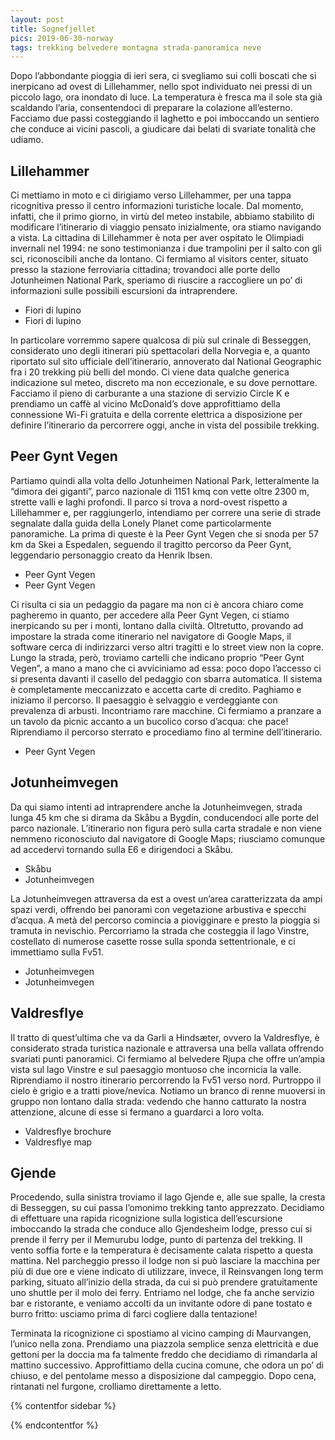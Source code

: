 ```yaml
---
layout: post
title: Sognefjellet
pics: 2019-06-30-norway
tags: trekking belvedere montagna strada-panoramica neve
---
```


Dopo l’abbondante pioggia di ieri sera, ci svegliamo sui colli boscati che si inerpicano ad ovest di Lillehammer, nello spot individuato nei pressi di un piccolo lago, ora inondato di luce. La temperatura è fresca ma il sole sta già scaldando l’aria, consentendoci di preparare la colazione all’esterno. Facciamo due passi costeggiando il laghetto e poi imboccando un sentiero che conduce ai vicini pascoli, a giudicare dai belati di svariate tonalità che udiamo.

## Lillehammer

Ci mettiamo in moto e ci dirigiamo verso Lillehammer, per una tappa ricognitiva presso il centro informazioni turistiche locale. Dal momento, infatti, che il primo giorno, in virtù del meteo instabile, abbiamo stabilito di modificare l’itinerario di viaggio pensato inizialmente, ora stiamo navigando a vista. La cittadina di Lillehammer è nota per aver ospitato le Olimpiadi invernali nel 1994: ne sono testimonianza i due trampolini per il salto con gli sci, riconoscibili anche da lontano. Ci fermiamo al visitors center, situato presso la stazione ferroviaria cittadina; trovandoci alle porte dello Jotunheimen National Park, speriamo di riuscire a raccogliere un po’ di informazioni sulle possibili escursioni da intraprendere.

* Fiori di lupino
* Fiori di lupino

In particolare vorremmo sapere qualcosa di più sul crinale di Besseggen, considerato uno degli itinerari più spettacolari della Norvegia e, a quanto riportato sul sito ufficiale dell’itinerario, annoverato dal National Geographic fra i 20 trekking più belli del mondo. Ci viene data qualche generica indicazione sul meteo, discreto ma non eccezionale, e su dove pernottare. Facciamo il pieno di carburante a una stazione di servizio Circle K e prendiamo un caffè al vicino McDonald’s dove approfittiamo della connessione Wi-Fi gratuita e della corrente elettrica a disposizione per definire l’itinerario da percorrere oggi, anche in vista del possibile trekking.

## Peer Gynt Vegen

Partiamo quindi alla volta dello Jotunheimen National Park, letteralmente la “dimora dei giganti”, parco nazionale di 1151 kmq con vette oltre 2300 m, strette valli e laghi profondi. Il parco si trova a nord-ovest rispetto a Lillehammer e, per raggiungerlo, intendiamo per correre una serie di strade segnalate dalla guida della Lonely Planet come particolarmente panoramiche. La prima di queste è la Peer Gynt Vegen che si snoda per 57 km da Skei a Espedalen, seguendo il tragitto percorso da Peer Gynt, leggendario personaggio creato da Henrik Ibsen.

* Peer Gynt Vegen
* Peer Gynt Vegen

Ci risulta ci sia un pedaggio da pagare ma non ci è ancora chiaro come pagheremo in quanto, per accedere alla Peer Gynt Vegen, ci stiamo inerpicando su per i monti, lontano dalla civiltà. Oltretutto, provando ad impostare la strada come itinerario nel navigatore di Google Maps, il software cerca di indirizzarci verso altri tragitti e lo street view non la copre. Lungo la strada, però, troviamo cartelli che indicano proprio “Peer Gynt Vegen”, a mano a mano che ci avviciniamo ad essa: poco dopo l’accesso ci si presenta davanti il casello del pedaggio con sbarra automatica. Il sistema è completamente meccanizzato e accetta carte di credito. Paghiamo e iniziamo il percorso. Il paesaggio è selvaggio e verdeggiante con prevalenza di arbusti. Incontriamo rare macchine. Ci fermiamo a pranzare a un tavolo da picnic accanto a un bucolico corso d’acqua: che pace! Riprendiamo il percorso sterrato e procediamo fino al termine dell’itinerario.

* Peer Gynt Vegen

## Jotunheimvegen

Da qui siamo intenti ad intraprendere anche la Jotunheimvegen, strada lunga 45 km che si dirama da Skåbu a Bygdin, conducendoci alle porte del parco nazionale. L’itinerario non figura però sulla carta stradale e non viene nemmeno riconosciuto dal navigatore di Google Maps; riusciamo comunque ad accedervi tornando sulla E6 e dirigendoci a Skåbu.

* Skåbu
* Jotunheimvegen

La Jotunheimvegen attraversa da est a ovest un’area caratterizzata da ampi spazi verdi, offrendo bei panorami con vegetazione arbustiva e specchi d’acqua. A metà del percorso comincia a piovigginare e presto la pioggia si tramuta in nevischio. Percorriamo la strada che costeggia il lago Vinstre, costellato di numerose casette rosse sulla sponda settentrionale, e ci immettiamo sulla Fv51.

* Jotunheimvegen
* Jotunheimvegen

## Valdresflye

Il tratto di quest’ultima che va da Garli a Hindsæter, ovvero la Valdresflye, è considerato strada turistica nazionale e attraversa una bella vallata offrendo svariati punti panoramici. Ci fermiamo al belvedere Rjupa che offre un’ampia vista sul lago Vinstre e sul paesaggio montuoso che incornicia la valle. Riprendiamo il nostro itinerario percorrendo la Fv51 verso nord. Purtroppo il cielo è grigio e a tratti piove/nevica. Notiamo un branco di renne muoversi in gruppo non lontano dalla strada: vedendo che hanno catturato la nostra attenzione, alcune di esse si fermano a guardarci a loro volta.

* Valdresflye brochure
* Valdresflye map

## Gjende

Procedendo, sulla sinistra troviamo il lago Gjende e, alle sue spalle, la cresta di Besseggen, su cui passa l’omonimo trekking tanto apprezzato. Decidiamo di effettuare una rapida ricognizione sulla logistica dell’escursione imboccando la strada che conduce allo Gjendesheim lodge, presso cui si prende il ferry per il Memurubu lodge, punto di partenza del trekking. Il vento soffia forte e la temperatura è decisamente calata rispetto a questa mattina. Nel parcheggio presso il lodge non si può lasciare la macchina per più di due ore e viene indicato di utilizzare, invece, il Reinsvangen long term parking, situato all’inizio della strada, da cui si può prendere gratuitamente uno shuttle per il molo dei ferry. Entriamo nel lodge, che fa anche servizio bar e ristorante, e veniamo accolti da un invitante odore di pane tostato e burro fritto: usciamo prima di farci cogliere dalla tentazione!

Terminata la ricognizione ci spostiamo al vicino camping di Maurvangen, l’unico nella zona. Prendiamo una piazzola semplice senza elettricità e due gettoni per la doccia ma fa talmente freddo che decidiamo di rimandarla al mattino successivo. Approfittiamo della cucina comune, che odora un po’ di chiuso, e del pentolame messo a disposizione dal campeggio. Dopo cena, rintanati nel furgone, crolliamo direttamente a letto.  

{% contentfor sidebar %}

{% endcontentfor %}

